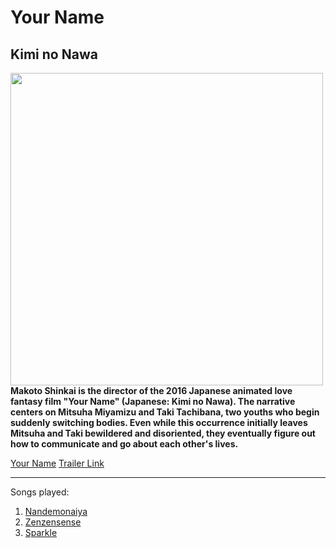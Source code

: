 # Your Name 
## Kimi no Nawa

<img align="left" width="500" height="500" src="[https://www.google.com/url?sa=i&url=https%3A%2F%2Fmedium.com%2F%40kylesmithfoxxx%2Fwhy-your-name-is-a-masterpiece-2edcd17dc903&psig=AOvVaw2OX1wWWuQS0hWJoqAhpxrh&ust=1715960042915000&source=images&cd=vfe&opi=89978449&ved=0CBIQjRxqFwoTCKDcgri_koYDFQAAAAAdAAAAABAS]">

**Makoto Shinkai is the director of the 2016 Japanese animated love fantasy film "Your Name" (Japanese: Kimi no Nawa). The narrative centers on Mitsuha Miyamizu and Taki Tachibana, two youths who begin suddenly switching bodies. Even while this occurrence initially leaves Mitsuha and Taki bewildered and disoriented, they eventually figure out how to communicate and go about each other's lives.**

[Your Name](https://www.imdb.com/title/tt5311514/)
[Trailer Link](https://youtu.be/xU47nhruN-Q?si=vfDT-uZA2BWQmeQ-)

---

Songs played:
1. [Nandemonaiya](https://youtu.be/nnYfcis1JbE?si=ndYTPORZP-_JcTNg)
2. [Zenzensense](https://youtu.be/qp0AktOIAag?si=rCZlxvutLs30jm3z)
3. [Sparkle](https://youtu.be/a2GujJZfXpg?si=IXPa3OGmMHnCL-kf)

